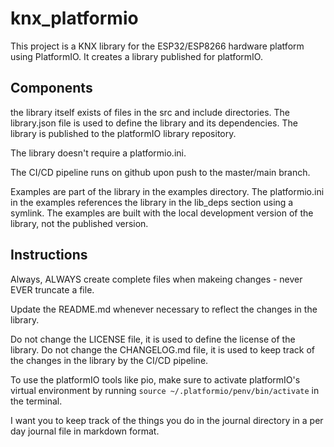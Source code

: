 # knx_platformio

This project is a KNX library for the ESP32/ESP8266 hardware platform using PlatformIO.
It creates a library published for platformIO.

## Components

the library itself exists of files in the src and include directories.
The library.json file is used to define the library and its dependencies.
The library is published to the platformIO library repository.

The library doesn't require a platformio.ini.

The CI/CD pipeline runs on github upon push to the master/main branch.

Examples are part of the library in the examples directory.
The platformio.ini in the examples references the library in the lib_deps section using a symlink.
The examples are built with the local development version of the library, not the published version.

## Instructions

Always, ALWAYS create complete files when makeing changes - never EVER truncate a file.

Update the README.md whenever necessary to reflect the changes in the library.

Do not change the LICENSE file, it is used to define the license of the library.
Do not change the CHANGELOG.md file, it is used to keep track of the changes in the library by the CI/CD pipeline.

To use the platformIO tools like pio, make sure to activate platformIO's virtual environment 
by running `source ~/.platformio/penv/bin/activate` in the terminal.

I want you to keep track of the things you do in the journal directory in a per day journal file in markdown format.